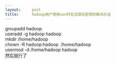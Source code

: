 ```yaml
---
layout:     post
title:      hadoop用户使用svn时无法保存密钥的解决办法
---
```

<div id="article_content" class="article_content clearfix csdn-tracking-statistics" data-pid="blog" data-mod="popu_307" data-dsm="post">
								            <link rel="stylesheet" href="https://csdnimg.cn/release/phoenix/template/css/ck_htmledit_views-f76675cdea.css">
						<div class="htmledit_views" id="content_views">
                
<div></div>
groupadd hadoop<br>
useradd -g hadoop hadoop<br>
mkdir /home/hadoop<br>
chown -R hadoop:hadoop  /home/hadoop<br>
usermod -d /home/hadoop hadoop
<div></div>
<div>然后就行了</div>
<div><br></div>
            </div>
                </div>